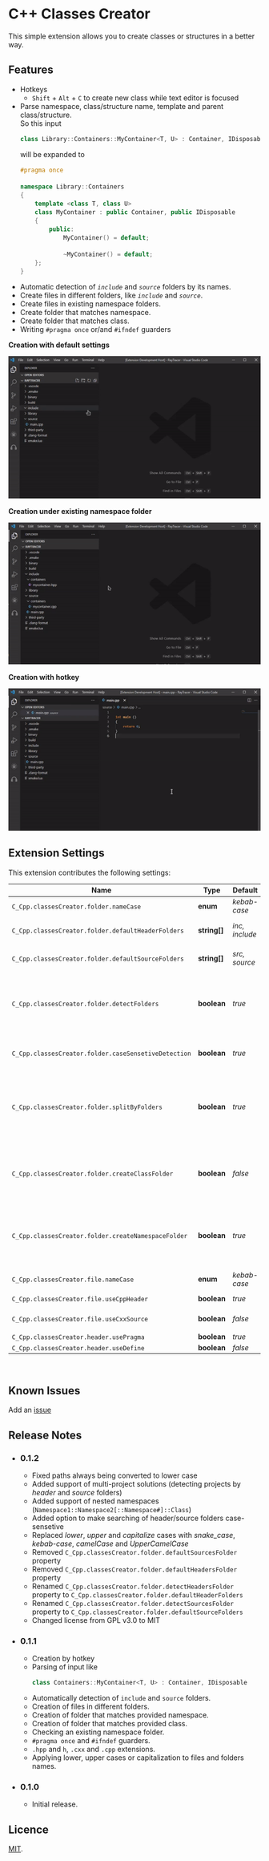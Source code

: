 # C++ Classes Creator

This simple extension allows you to create classes or structures in a better way.

## Features
- Hotkeys
	- `Shift` + `Alt` + `C` to create new class while text editor is focused
- Parse namespace, class/structure name, template and parent class/structure.<br>
	So this input
	```C++
	class Library::Containers::MyContainer<T, U> : Container, IDisposable
	```
	will be expanded to
	```C++
	#pragma once

	namespace Library::Containers
	{
		template <class T, class U>
		class MyContainer : public Container, public IDisposable
		{
			public:
				MyContainer() = default;

				~MyContainer() = default;
		};
	}
	```
- Automatic detection of *`include`* and *`source`* folders by its names.
- Create files in different folders, like *`include`* and *`source`*.
- Create files in existing namespace folders.
- Create folder that matches namespace.
- Create folder that matches class.
- Writing `#pragma once` or/and `#ifndef` guarders

**Creation with default settings**

![Creation](https://github.com/Novaturion/cpp-classes-creator/blob/main/assets/readme/creation_default.gif?raw=true)

**Creation under existing namespace folder**

![Creation](https://github.com/Novaturion/cpp-classes-creator/blob/main/assets/readme/creation_namespace.gif?raw=true)

**Creation with hotkey**

![Creation with hotkey](https://github.com/Novaturion/cpp-classes-creator/blob/main/assets/readme/creation_ask.gif?raw=true)

## Extension Settings

This extension contributes the following settings:

| Name													| Type			| Default			| Description	|
| ---													| ---			| ---				| ---			|
| `C_Cpp.classesCreator.folder.nameCase`				| **enum**		| *kebab-case*		| Which case will be applied to folders.	|
| `C_Cpp.classesCreator.folder.defaultHeaderFolders`	| **string[]**	| *inc, include*	| List of *header* folder names to check in the root folder.	|
| `C_Cpp.classesCreator.folder.defaultSourceFolders`	| **string[]**	| *src, source*		| List of *source* folder names to check in the root folder.	|
| `C_Cpp.classesCreator.folder.detectFolders`			| **boolean**	| *true*			| Enable detection of *header* and *source* folders based on `defaultHeaderFolders` and `defaultSourceFolders` lists.	|
| `C_Cpp.classesCreator.folder.caseSensetiveDetection`	| **boolean**	| *true*			| Make detection of header and source folders case-sensetive.	|
| `C_Cpp.classesCreator.folder.splitByFolders`			| **boolean**	| *true*			| Create header file in detected *header* folder and source file in detected *source* folder. If one or both don't exist, the context folder will be used.	|
| `C_Cpp.classesCreator.folder.createClassFolder`		| **boolean**	| *false*			| Create folder for the class. If `splitByFolders` is *true*, same folders will be created in *header* and *source* folders.	|
| `C_Cpp.classesCreator.folder.createNamespaceFolder`	| **boolean**	| *true*			| Create folder for the namespace. If `splitByFolders` is *true*, same folders will be created in *header* and *source* folders.	|
|														|				|					|	|
| `C_Cpp.classesCreator.file.nameCase`					| **enum**		| *kebab-case*		| Which case will be applied to files.	|
| `C_Cpp.classesCreator.file.useCppHeader`				| **boolean**	| *true*			| Use *.hpp* instead of *.h*.	|
| `C_Cpp.classesCreator.file.useCxxSource`				| **boolean**	| *false*			| Use *.cxx* instead of *.cpp*.	|
|														|				|					|	|
| `C_Cpp.classesCreator.header.usePragma`				| **boolean**	| *true*			| Use `#pragma once`.	|
| `C_Cpp.classesCreator.header.useDefine`				| **boolean**	| *false*			| Use `#ifndef`.	|

<br>

## Known Issues

Add an [issue](https://github.com/Novaturion/cpp-classes-creator/issues)

## Release Notes

- ### 0.1.2
	- Fixed paths always being converted to lower case
	- Added support of multi-project solutions (detecting projects by *header* and *source* folders)
	- Added support of nested namespaces (`Namespace1::Namespace2[::Namespace#]::Class`)
	- Added option to make searching of header/source folders case-sensetive
	- Replaced *lower*, *upper* and *capitalize* cases with *snake_case*, *kebab-case*, *camelCase* and *UpperCamelCase*
	- Removed `C_Cpp.classesCreator.folder.defaultSourcesFolder` property
	- Removed `C_Cpp.classesCreator.folder.defaultHeadersFolder` property
	- Renamed `C_Cpp.classesCreator.folder.detectHeadersFolder` property to `C_Cpp.classesCreator.folder.defaultHeaderFolders`
	- Renamed `C_Cpp.classesCreator.folder.detectSourcesFolder` property to `C_Cpp.classesCreator.folder.defaultSourceFolders`
	- Changed license from GPL v3.0 to MIT

- ### 0.1.1
	- Creation by hotkey
	- Parsing of input like
		```C++
		class Containers::MyContainer<T, U> : Container, IDisposable
		```
	- Automatically detection of `include` and `source` folders.
	- Creation of files in different folders.
	- Creation of folder that matches provided namespace.
	- Creation of folder that matches provided class.
	- Checking an existing namespace folder.
	- `#pragma once` and `#ifndef` guarders.
	- `.hpp` and `h`, `.cxx` and `.cpp` extensions.
	- Applying lower, upper cases or capitalization to files and folders names.

- ### 0.1.0
	- Initial release.

## Licence 

[MIT](https://github.com/Novaturion/cpp-classes-creator/blob/main/LICENSE).
